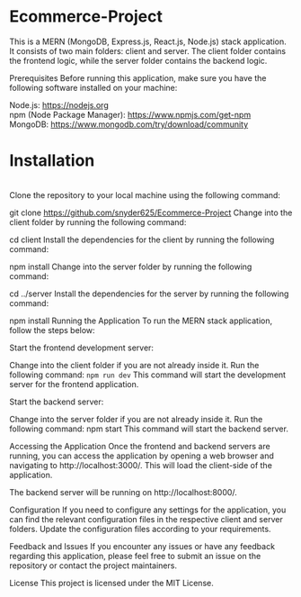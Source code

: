 # Ecommerce-Project
This is a MERN (MongoDB, Express.js, React.js, Node.js) stack application. It consists of two main folders: client and server. The client folder contains the frontend logic, while the server folder contains the backend logic.

Prerequisites
Before running this application, make sure you have the following software installed on your machine:

Node.js: https://nodejs.org <br>
npm (Node Package Manager): https://www.npmjs.com/get-npm <br>
MongoDB: https://www.mongodb.com/try/download/community <br>

<h1>Installation</h1> <br>
Clone the repository to your local machine using the following command:

git clone https://github.com/snyder625/Ecommerce-Project
Change into the client folder by running the following command:

cd client
Install the dependencies for the client by running the following command:

npm install
Change into the server folder by running the following command:

cd ../server
Install the dependencies for the server by running the following command:

npm install
Running the Application
To run the MERN stack application, follow the steps below:

Start the frontend development server:

Change into the client folder if you are not already inside it.
Run the following command:
```npm run dev```
This command will start the development server for the frontend application.

Start the backend server:

Change into the server folder if you are not already inside it.
Run the following command:
npm start
This command will start the backend server.

Accessing the Application
Once the frontend and backend servers are running, you can access the application by opening a web browser and navigating to http://localhost:3000/. This will load the client-side of the application.

The backend server will be running on http://localhost:8000/.

Configuration
If you need to configure any settings for the application, you can find the relevant configuration files in the respective client and server folders. Update the configuration files according to your requirements.

Feedback and Issues
If you encounter any issues or have any feedback regarding this application, please feel free to submit an issue on the repository or contact the project maintainers.

License
This project is licensed under the MIT License.
